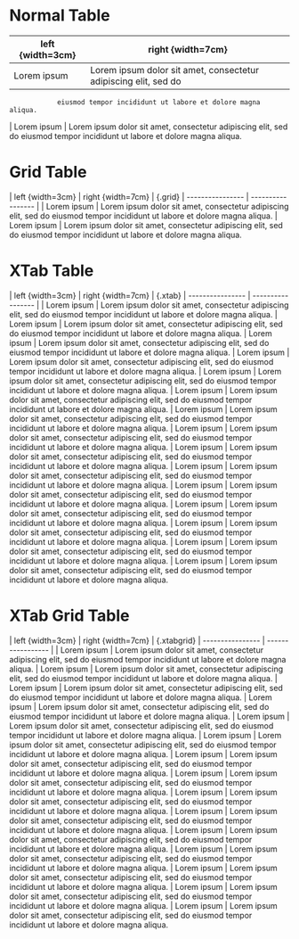 
# Normal Table

| left {width=3cm} | right {width=7cm} |
| ---------------- | ----------------- |
| Lorem ipsum | Lorem ipsum dolor sit amet, consectetur adipiscing elit, sed do 
                eiusmod tempor incididunt ut labore et dolore magna aliqua.
| Lorem ipsum | Lorem ipsum dolor sit amet, consectetur adipiscing elit, sed do 
                eiusmod tempor incididunt ut labore et dolore magna aliqua.

# Grid Table

| left {width=3cm} | right {width=7cm} | {.grid}
| ---------------- | ----------------- |
| Lorem ipsum | Lorem ipsum dolor sit amet, consectetur adipiscing elit, sed do 
                eiusmod tempor incididunt ut labore et dolore magna aliqua.
| Lorem ipsum | Lorem ipsum dolor sit amet, consectetur adipiscing elit, sed do 
                eiusmod tempor incididunt ut labore et dolore magna aliqua.

# XTab Table

| left {width=3cm} | right {width=7cm} | {.xtab}
| ---------------- | ----------------- |
| Lorem ipsum | Lorem ipsum dolor sit amet, consectetur adipiscing elit, sed do 
                eiusmod tempor incididunt ut labore et dolore magna aliqua.
| Lorem ipsum | Lorem ipsum dolor sit amet, consectetur adipiscing elit, sed do 
                eiusmod tempor incididunt ut labore et dolore magna aliqua.
| Lorem ipsum | Lorem ipsum dolor sit amet, consectetur adipiscing elit, sed do 
                eiusmod tempor incididunt ut labore et dolore magna aliqua.
| Lorem ipsum | Lorem ipsum dolor sit amet, consectetur adipiscing elit, sed do 
                eiusmod tempor incididunt ut labore et dolore magna aliqua.
| Lorem ipsum | Lorem ipsum dolor sit amet, consectetur adipiscing elit, sed do 
                eiusmod tempor incididunt ut labore et dolore magna aliqua.
| Lorem ipsum | Lorem ipsum dolor sit amet, consectetur adipiscing elit, sed do 
                eiusmod tempor incididunt ut labore et dolore magna aliqua.
| Lorem ipsum | Lorem ipsum dolor sit amet, consectetur adipiscing elit, sed do 
                eiusmod tempor incididunt ut labore et dolore magna aliqua.
| Lorem ipsum | Lorem ipsum dolor sit amet, consectetur adipiscing elit, sed do 
                eiusmod tempor incididunt ut labore et dolore magna aliqua.
| Lorem ipsum | Lorem ipsum dolor sit amet, consectetur adipiscing elit, sed do 
                eiusmod tempor incididunt ut labore et dolore magna aliqua.
| Lorem ipsum | Lorem ipsum dolor sit amet, consectetur adipiscing elit, sed do 
                eiusmod tempor incididunt ut labore et dolore magna aliqua.
| Lorem ipsum | Lorem ipsum dolor sit amet, consectetur adipiscing elit, sed do 
                eiusmod tempor incididunt ut labore et dolore magna aliqua.
| Lorem ipsum | Lorem ipsum dolor sit amet, consectetur adipiscing elit, sed do 
                eiusmod tempor incididunt ut labore et dolore magna aliqua.
| Lorem ipsum | Lorem ipsum dolor sit amet, consectetur adipiscing elit, sed do 
                eiusmod tempor incididunt ut labore et dolore magna aliqua.
| Lorem ipsum | Lorem ipsum dolor sit amet, consectetur adipiscing elit, sed do 
                eiusmod tempor incididunt ut labore et dolore magna aliqua.
| Lorem ipsum | Lorem ipsum dolor sit amet, consectetur adipiscing elit, sed do 
                eiusmod tempor incididunt ut labore et dolore magna aliqua.

# XTab Grid Table

| left {width=3cm} | right {width=7cm} | {.xtabgrid}
| ---------------- | ----------------- |
| Lorem ipsum | Lorem ipsum dolor sit amet, consectetur adipiscing elit, sed do 
                eiusmod tempor incididunt ut labore et dolore magna aliqua.
| Lorem ipsum | Lorem ipsum dolor sit amet, consectetur adipiscing elit, sed do 
                eiusmod tempor incididunt ut labore et dolore magna aliqua.
| Lorem ipsum | Lorem ipsum dolor sit amet, consectetur adipiscing elit, sed do 
                eiusmod tempor incididunt ut labore et dolore magna aliqua.
| Lorem ipsum | Lorem ipsum dolor sit amet, consectetur adipiscing elit, sed do 
                eiusmod tempor incididunt ut labore et dolore magna aliqua.
| Lorem ipsum | Lorem ipsum dolor sit amet, consectetur adipiscing elit, sed do 
                eiusmod tempor incididunt ut labore et dolore magna aliqua.
| Lorem ipsum | Lorem ipsum dolor sit amet, consectetur adipiscing elit, sed do 
                eiusmod tempor incididunt ut labore et dolore magna aliqua.
| Lorem ipsum | Lorem ipsum dolor sit amet, consectetur adipiscing elit, sed do 
                eiusmod tempor incididunt ut labore et dolore magna aliqua.
| Lorem ipsum | Lorem ipsum dolor sit amet, consectetur adipiscing elit, sed do 
                eiusmod tempor incididunt ut labore et dolore magna aliqua.
| Lorem ipsum | Lorem ipsum dolor sit amet, consectetur adipiscing elit, sed do 
                eiusmod tempor incididunt ut labore et dolore magna aliqua.
| Lorem ipsum | Lorem ipsum dolor sit amet, consectetur adipiscing elit, sed do 
                eiusmod tempor incididunt ut labore et dolore magna aliqua.
| Lorem ipsum | Lorem ipsum dolor sit amet, consectetur adipiscing elit, sed do 
                eiusmod tempor incididunt ut labore et dolore magna aliqua.
| Lorem ipsum | Lorem ipsum dolor sit amet, consectetur adipiscing elit, sed do 
                eiusmod tempor incididunt ut labore et dolore magna aliqua.
| Lorem ipsum | Lorem ipsum dolor sit amet, consectetur adipiscing elit, sed do 
                eiusmod tempor incididunt ut labore et dolore magna aliqua.
| Lorem ipsum | Lorem ipsum dolor sit amet, consectetur adipiscing elit, sed do 
                eiusmod tempor incididunt ut labore et dolore magna aliqua.
| Lorem ipsum | Lorem ipsum dolor sit amet, consectetur adipiscing elit, sed do 
                eiusmod tempor incididunt ut labore et dolore magna aliqua.
